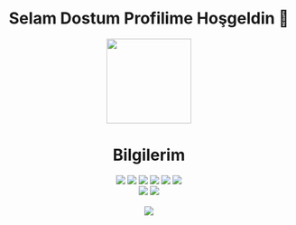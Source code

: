 <h1 align="center">Selam Dostum Profilime Hoşgeldin 👋</h1>
<p align="center">
  <img src="https://github-readme-stats.vercel.app/api?username=SroxynArtz&count_private=true&show_icons=true&theme=dark&hide_border=true" width="%100" height="150px"
</p>
<h1 align="center">Bilgilerim</h1>
<p align="center">
  <a href="https://discord.com/users/442189531261829121" target"blank_"><img src="https://img.shields.io/badge/Sroxyn%20-7289DA.svg?&style=for-the-badge&logo=discord&logoColor=white"></a>
  <a href="https://open.spotify.com/user/21w4tnjfq4se3y3vr3gb2b6ri" target"blank_"><img src="https://img.shields.io/badge/Spotify%20Hesab%C4%B1m%20-1ed760.svg?&style=for-the-badge&logo=spotify&logoColor=white"></a>
  <a href="https://www.reddit.com/user/SroxynArtzz" target"blank_"><img src="https://img.shields.io/badge/reddit%20-ff3b00.svg?&style=for-the-badge&logo=reddit&logoColor=white"></a>
  <a href="https://www.youtube.com/channel/UCyo7IiN1hANaCNzlSqzxk1A" target"blank_"><img src="https://img.shields.io/badge/SroxynArtz%20-ff0000.svg?&style=for-the-badge&logo=youtube&logoColor=white"></a>
  <a href="https://www.instagram.com/mustafakoksal190/?hl=tr" target"blank_"><img src="https://img.shields.io/badge/INSTAGRAM%20-DC3175.svg?&style=for-the-badge&logo=instagram&logoColor=white"></a>
  <a href="https://github.com/SroxynArtz" target"blank_"><img src="https://img.shields.io/badge/GitHub%20-191717.svg?&style=for-the-badge&logo=github&logoColor=white"></a>
  <br><img src = "https://img.shields.io/github/followers/SroxynArtz?color=Green&label=Takip%C3%A7i&logo=Github%20takip%C3%A7isi&style=for-the-badge">
<img src = "https://img.shields.io/github/stars/SroxynArtz?label=Y%C4%B1ld%C4%B1z&style=for-the-badge"></br>
<br><a href = "https://discord.gg/6xyMhVh" target"blank_"><img src = "https://img.shields.io/discord/736348236557713498?label=Discord%20Sunucum&style=for-the-badge"></br>
</p>

